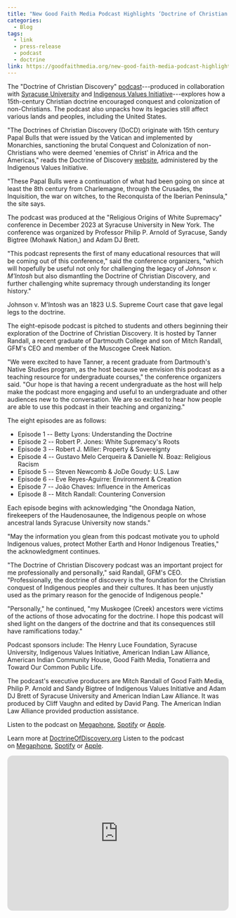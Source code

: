 ```yaml
---
title: "New Good Faith Media Podcast Highlights ‘Doctrine of Christian Discovery’"
categories:
  - Blog
tags:
  - link
  - press-release
  - podcast
  - doctrine
link: https://goodfaithmedia.org/new-good-faith-media-podcast-highlights-doctrine-of-christian-discovery/
---
```

The "Doctrine of Christian Discovery" [podcast](https://goodfaithmedia.org/doctrine-of-christian-discovery/)---produced in collaboration with [Syracuse University](https://www.syracuse.edu/) and [Indigenous Values Initiative](https://indigenousvalues.org/)---explores how a 15th-century Christian doctrine encouraged conquest and colonization of non-Christians. The podcast also unpacks how its legacies still affect various lands and peoples, including the United States.

"The Doctrines of Christian Discovery (DoCD) originate with 15th century Papal Bulls that were issued by the Vatican and implemented by Monarchies, sanctioning the brutal Conquest and Colonization of non-Christians who were deemed 'enemies of Christ' in Africa and the Americas," reads the Doctrine of Discovery [website](https://doctrineofdiscovery.org/what-is-the-doctrine-of-discovery/), administered by the Indigenous Values Initiative.

"These Papal Bulls were a continuation of what had been going on since at least the 8th century from Charlemagne, through the Crusades, the Inquisition, the war on witches, to the Reconquista of the Iberian Peninsula," the site says. 

The podcast was produced at the "Religious Origins of White Supremacy" conference in December 2023 at Syracuse University in New York. The conference was organized by Professor Philip P. Arnold of Syracuse, Sandy Bigtree (Mohawk Nation,) and Adam DJ Brett.

"This podcast represents the first of many educational resources that will be coming out of this conference," said the conference organizers, "which will hopefully be useful not only for challenging the legacy of *Johnson v. M'Intosh* but also dismantling the Doctrine of Christian Discovery, and further challenging white supremacy through understanding its longer history."

Johnson v. M'Intosh was an 1823 U.S. Supreme Court case that gave legal legs to the doctrine.

The eight-episode podcast is pitched to students and others beginning their exploration of the Doctrine of Christian Discovery. It is hosted by Tanner Randall, a recent graduate of Dartmouth College and son of Mitch Randall, GFM's CEO and member of the Muscogee Creek Nation.

"We were excited to have Tanner, a recent graduate from Dartmouth's Native Studies program, as the host because we envision this podcast as a teaching resource for undergraduate courses," the conference organizers said. "Our hope is that having a recent undergraduate as the host will help make the podcast more engaging and useful to an undergraduate and other audiences new to the conversation. We are so excited to hear how people are able to use this podcast in their teaching and organizing."

The eight episodes are as follows:

-   Episode 1 -- Betty Lyons: Understanding the Doctrine
-   Episode 2 -- Robert P. Jones: White Supremacy's Roots
-   Episode 3 -- Robert J. Miller: Property & Sovereignty
-   Episode 4 -- Gustavo Melo Cerqueira & Danielle N. Boaz: Religious Racism
-   Episode 5 -- Steven Newcomb & JoDe Goudy: U.S. Law
-   Episode 6 -- Eve Reyes-Aguirre: Environment & Creation
-   Episode 7 -- João Chaves: Influence in the Americas
-   Episode 8 -- Mitch Randall: Countering Conversion

Each episode begins with acknowledging "the Onondaga Nation, firekeepers of the Haudenosaunee, the Indigenous people on whose ancestral lands Syracuse University now stands." 

"May the information you glean from this podcast motivate you to uphold Indigenous values, protect Mother Earth and Honor Indigenous Treaties," the acknowledgment continues.

"The Doctrine of Christian Discovery podcast was an important project for me professionally and personally," said Randall, GFM's CEO. "Professionally, the doctrine of discovery is the foundation for the Christian conquest of Indigenous peoples and their cultures. It has been unjustly used as the primary reason for the genocide of Indigenous people."

"Personally," he continued, "my Muskogee (Creek) ancestors were victims of the actions of those advocating for the doctrine. I hope this podcast will shed light on the dangers of the doctrine and that its consequences still have ramifications today."

Podcast sponsors include: The Henry Luce Foundation, Syracuse University, Indigenous Values Initiative, American Indian Law Alliance, American Indian Community House, Good Faith Media, Tonatierra and Toward Our Common Public Life. 

The podcast's executive producers are Mitch Randall of Good Faith Media, Philip P. Arnold and Sandy Bigtree of Indigenous Values Initiative and Adam DJ Brett of Syracuse University and American Indian Law Alliance. It was produced by Cliff Vaughn and edited by David Pang. The American Indian Law Alliance provided production assistance.

Listen to the podcast on [Megaphone](https://goodfaithmedia.org/doctrine-of-christian-discovery/), [Spotify](https://open.spotify.com/show/4VnMhbq2UJbu3fdehsQ66I) or [Apple](https://podcasts.apple.com/us/podcast/doctrine-of-christian-discovery/id1729219360). 

Learn more at [DoctrineOfDiscovery.org](https://doctrineofdiscovery.org/)
Listen to the podcast on [Megaphone](https://goodfaithmedia.org/doctrine-of-christian-discovery/), [Spotify](https://open.spotify.com/show/4VnMhbq2UJbu3fdehsQ66I) or [Apple](https://podcasts.apple.com/us/podcast/doctrine-of-christian-discovery/id1729219360).

<iframe style="border-radius:12px" src="https://open.spotify.com/embed/show/4VnMhbq2UJbu3fdehsQ66I?utm_source=generator" width="100%" height="352" frameBorder="0" allowfullscreen="" allow="autoplay; clipboard-write; encrypted-media; fullscreen; picture-in-picture" loading="lazy"></iframe>